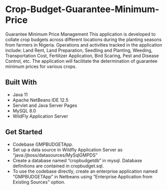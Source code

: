 # Crop-Budget-Guarantee-Minimum-Price
Guarantee Minimum Price Management 
This application is developed to collate crop budgets across different locations during the planting seasons from farmers in Nigeria. Operations and activities tracked in the application include: Land Rent, Land Preparation, Seedling and Planting, Weeding, Transportation Cost, Fertilizer Application, Bird Scaring, Pest and Disease Control, etc. The application will facilitate the determination of guarantee minimum prices for various crops. 


## Built With
-	Java 11 
-	Apache NetBeans IDE 12.5
-	Servlet and Java Server Pages
-	MySQL 8.0
-	WildFly Application Server


## Get Started
-	Codebase GMPBUDGETApp.
-	Set up a data source in Wildfly Application Server as “java:/jboss/datasources/MySqlGMPDS”
-	Create a database named “cropbudgetdb” in mysql. Database definitions are contained in cropbudget.sql. 
-	To use the codebase directly, create an enterprise application named “GMPBUDGETApp” in Netbeans using “Enterprise Application from Existing Sources” option.
